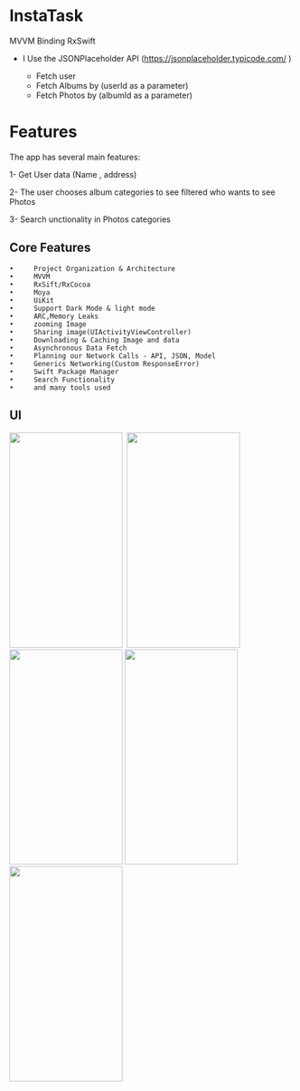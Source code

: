 # InstaTask
MVVM Binding RxSwift

*  I Use the JSONPlaceholder API (https://jsonplaceholder.typicode.com/ )

      - Fetch user 
      - Fetch Albums by (userId as a parameter)
      - Fetch Photos by (albumId as a parameter)


# Features
The app has several main features:

1- Get User data (Name , address)

2- The user chooses album categories to see filtered who wants to see Photos

3- Search unctionality in Photos categories 

  ## Core Features
    •     Project Organization & Architecture
    •     MVVM 
    •     RxSift/RxCocoa
    •     Moya
    •     UiKit
    •     Support Dark Mode & light mode 
    •     ARC,Memory Leaks
    •     zooming Image 
    •     Sharing image(UIActivityViewController)
    •     Downloading & Caching Image and data
    •     Asynchronous Data Fetch
    •     Planning our Network Calls - API, JSON, Model
    •     Generics Networking(Custom ResponseError)
    •     Swift Package Manager
    •     Search Functionality
    •     and many tools used

## UI

<kbd><img src="https://user-images.githubusercontent.com/41602889/216331476-1055508e-e87d-4cb8-83be-9effc964bc25.png" width="200" height="380">  </kbd><kbd><img src="https://user-images.githubusercontent.com/41602889/216331330-b037a5cd-a976-4faf-894c-f69a3ab2f9ba.png" width="200" height="380"></kbd>
<kbd><img src="https://user-images.githubusercontent.com/41602889/216331352-e75b9273-6625-4ee5-acd2-dd6a939f0027.png" width="200" height="380"></kbd>
<kbd><img src="https://user-images.githubusercontent.com/41602889/216331413-851c4835-2aa2-435b-ba85-5fdac92b9a42.png" width="200" height="380"></kbd>
<kbd><img src="https://user-images.githubusercontent.com/41602889/216331422-e131abe4-f82f-436a-9d3f-af79120385c6.png" width="200" height="380"></kbd>





